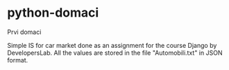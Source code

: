 # python-domaci
Prvi domaci

Simple IS for car market done as an assignment for the course Django by DevelopersLab. All the values are stored in the file "Automobili.txt" in JSON format.
